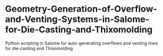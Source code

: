 # Geometry-Generation-of-Overflow-and-Venting-Systems-in-Salome-for-Die-Casting-and-Thixomolding
Python scripting in Salome for auto-generating overflows and venting lines for die-casting and Thixomolding

